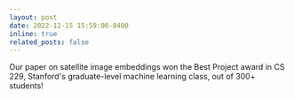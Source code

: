 ```yaml
---
layout: post
date: 2022-12-15 15:59:00-0400
inline: true
related_posts: false
---
```


Our paper on satellite image embeddings won the Best Project award in CS 229, Stanford's graduate-level machine learning class, out of 300+ students!